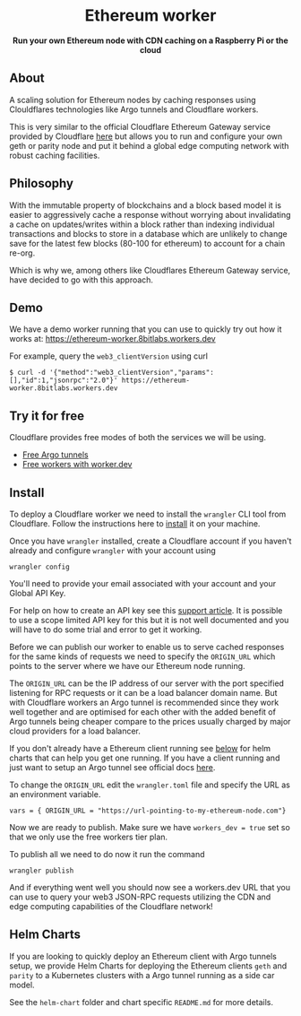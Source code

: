 <div align="center">

  <h1>Ethereum worker</h1>
  <strong>Run your own Ethereum node with CDN caching on a Raspberry Pi or the cloud</strong>

</div>

## About

A scaling solution for Ethereum nodes by caching responses using Clouldflares
technologies like Argo tunnels and Cloudflare workers.

This is very similar to the official Cloudflare Ethereum Gateway service
provided by Cloudflare [here][1] but allows you to run and configure your own geth
or parity node and put it behind a global edge computing network with robust caching
facilities.

## Philosophy

With the immutable property of blockchains and a block based model it is easier
to aggressively cache a response without worrying about invalidating a cache on updates/writes
within a block rather than indexing individual transactions and blocks to store
in a database which are unlikely to change save for the latest few blocks
(80-100 for ethereum) to account for a chain re-org.

Which is why we, among others like Cloudflares Ethereum Gateway service, have decided to go with
this approach.

## Demo

We have a demo worker running that you can use to quickly try out how it works at:
https://ethereum-worker.8bitlabs.workers.dev

For example, query the `web3_clientVersion` using curl
```
$ curl -d '{"method":"web3_clientVersion","params":[],"id":1,"jsonrpc":"2.0"}' https://ethereum-worker.8bitlabs.workers.dev
```

## Try it for free

Cloudflare provides free modes of both the services we will be using.

* [Free Argo tunnels][2]
* [Free workers with worker.dev][3]

## Install

To deploy a Cloudflare worker we need to install the `wrangler` CLI tool from
Cloudflare. Follow the instructions here to [install][4] it on your machine.

Once you have `wrangler` installed, create a Cloudflare account if you haven't already
and configure `wrangler` with your account using

```
wrangler config
```

You'll need to
provide your email associated with your account and your Global API Key.

For help on how to create an API key see this [support article][5].
It is possible to use a scope limited API key for this but it is not well documented
and you will have to do some trial and error to get it working.

Before we can publish our worker to enable us to serve cached responses for the
same kinds of requests we need to specify the `ORIGIN_URL` which points to the server where we have our Ethereum node running.

The `ORIGIN_URL` can be the IP address of our server with the port specified
listening for RPC requests or it can be a load balancer domain name. But with
Cloudflare workers an Argo tunnel is recommended since they work well together
and are optimised for each other with the added benefit of Argo tunnels being cheaper
compare to the prices usually charged by major cloud providers for a load balancer.

If you don't already have a Ethereum client running see [below][6] for helm charts that
can help you get one running. If you have a client running and just want to setup
an Argo tunnel see official docs [here][7].

To change the `ORIGIN_URL` edit the `wrangler.toml` file and specify the URL as an environment variable.

```
vars = { ORIGIN_URL = "https://url-pointing-to-my-ethereum-node.com"}

```

Now we are ready to publish. Make sure we have `workers_dev = true` set so that
we only use the free workers tier plan.

To publish all we need to do now it run the command

```
wrangler publish
```

And if everything went well you should now see a workers.dev URL that you can use
to query your web3 JSON-RPC requests utilizing the CDN and edge computing
capabilities of the Cloudflare network!

## Helm Charts

If you are looking to quickly deploy an Ethereum client with Argo tunnels setup,
we provide Helm Charts for deploying the Ethereum  clients `geth` and `parity`
to a Kubernetes clusters with a Argo tunnel running as a side car model.

See the `helm-chart` folder and chart specific `README.md` for more details.


[1]: https://cloudflare-eth.com
[2]: https://developers.cloudflare.com/argo-tunnel/trycloudflare/
[3]: https://developers.cloudflare.com/workers/quickstart#publish-to-workers-dev
[4]: https://developers.cloudflare.com/workers/tooling/wrangler/install/
[5]: https://support.cloudflare.com/hc/en-us/articles/200167836-Managing-API-Tokens-and-Keys
[6]: #helm-charts
[7]: https://developers.cloudflare.com/argo-tunnel/quickstart/
